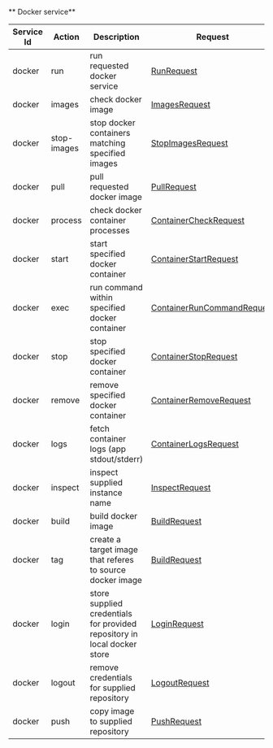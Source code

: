 ** Docker service**

| Service Id | Action | Description | Request | Response |
| --- | --- | --- | --- | --- | 
| docker | run | run requested docker service | [RunRequest](service_contract.go) | [ContainerInfo](service_contract.go) | 
| docker | images | check docker image| [ImagesRequest](service_contract.go) | [ImagesResponse](service_contract.go) | 
| docker | stop-images | stop docker containers matching specified images | [StopImagesRequest](service_contract.go) | [StopImagesResponse](service_contract.go) |
| docker | pull | pull requested docker image| [PullRequest](service_contract.go) | [ImageInfo](service_contract.go) | 
| docker | process | check docker container processes | [ContainerCheckRequest](service_contract.go) | [ContainerCheckResponse](service_contract.go) | 
| docker | start | start specified docker container | [ContainerStartRequest](service_contract.go) | [ContainerInfo](service_contract.go) | 
| docker | exec | run command within specified docker container | [ContainerRunCommandRequest](service_contract.go) | [ContainerRunCommandResponse](service_contract.go) | 
| docker | stop | stop specified docker container | [ContainerStopRequest](service_contract.go) | [ContainerInfo](service_contract.go) | 
| docker | remove | remove specified docker container | [ContainerRemoveRequest](service_contract.go) | [ContainerRemoveResponse](service_contract.go) | 
| docker | logs | fetch container logs (app stdout/stderr)| [ContainerLogsRequest](service_contract.go) | [ContainerLogsResponse](service_contract.go) | 
| docker | inspect | inspect supplied instance name| [InspectRequest](service_contract.go) | [InspectResponse](service_contract.go) |
| docker | build | build docker image| [BuildRequest](service_contract.go) | [BuildResponse](service_contract.go) |
| docker | tag | create a target image that referes to source docker image| [BuildRequest](service_contract.go) | [BuildResponse](service_contract.go) |
| docker | login | store supplied credentials for provided repository in local docker store| [LoginRequest](service_contract.go) | [LoginResponse](service_contract.go) |
| docker | logout | remove credentials for supplied repository | [LogoutRequest](service_contract.go) | [LogoutResponse](service_contract.go) |
| docker | push | copy image to supplied repository| [PushRequest](service_contract.go) | [PushResponse](service_contract.go) |

